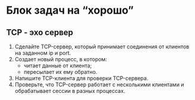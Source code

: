 # Блок задач на “хорошо”

## ТСP - эхо сервер

1. Сделайте TCP-сервер, который принимает соединения от клиентов на заданном ip и port.
2. Создает новый процесс, в котором:
    + читает данные от клиента;
    + пересылает их ему обратно.
3. Напишите TCP-клиента для проверки TCP-сервера.
4. Проверьте, что TCP-сервер работает с несколькими клиентами и обрабатывает сессии в разных процессах.
